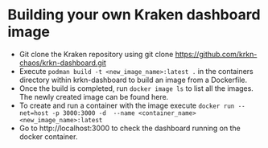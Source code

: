 # Building your own Kraken dashboard image
- Git clone the Kraken repository using git clone https://github.com/krkn-chaos/krkn-dashboard.git
- Execute ` podman build -t <new_image_name>:latest . ` in the containers directory within krkn-dashboard to build an image from a Dockerfile.
- Once the build is completed, run ` docker image ls ` to list all the images. The newly created image can be found here.
-  To create and run a container with the image execute ` docker run --net=host -p 3000:3000 -d  --name <container_name> <new_image_name>:latest `
- Go to http://localhost:3000 to check the dashboard running on the docker container.
